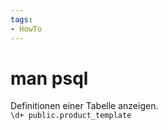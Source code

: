 ```yaml
---
tags:
- HowTo
---
```

# man psql

Definitionen einer Tabelle anzeigen.\
`\d+ public.product_template`

